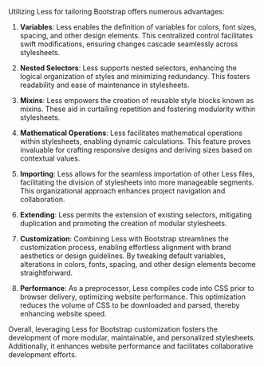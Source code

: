 Utilizing Less for tailoring Bootstrap offers numerous advantages:

1. **Variables**: Less enables the definition of variables for colors, font sizes, spacing, and other design elements. This centralized control facilitates swift modifications, ensuring changes cascade seamlessly across stylesheets.
  
2. **Nested Selectors**: Less supports nested selectors, enhancing the logical organization of styles and minimizing redundancy. This fosters readability and ease of maintenance in stylesheets.

3. **Mixins**: Less empowers the creation of reusable style blocks known as mixins. These aid in curtailing repetition and fostering modularity within stylesheets.

4. **Mathematical Operations**: Less facilitates mathematical operations within stylesheets, enabling dynamic calculations. This feature proves invaluable for crafting responsive designs and deriving sizes based on contextual values.

5. **Importing**: Less allows for the seamless importation of other Less files, facilitating the division of stylesheets into more manageable segments. This organizational approach enhances project navigation and collaboration.

6. **Extending**: Less permits the extension of existing selectors, mitigating duplication and promoting the creation of modular stylesheets.

7. **Customization**: Combining Less with Bootstrap streamlines the customization process, enabling effortless alignment with brand aesthetics or design guidelines. By tweaking default variables, alterations in colors, fonts, spacing, and other design elements become straightforward.

8. **Performance**: As a preprocessor, Less compiles code into CSS prior to browser delivery, optimizing website performance. This optimization reduces the volume of CSS to be downloaded and parsed, thereby enhancing website speed.

Overall, leveraging Less for Bootstrap customization fosters the development of more modular, maintainable, and personalized stylesheets. Additionally, it enhances website performance and facilitates collaborative development efforts.
